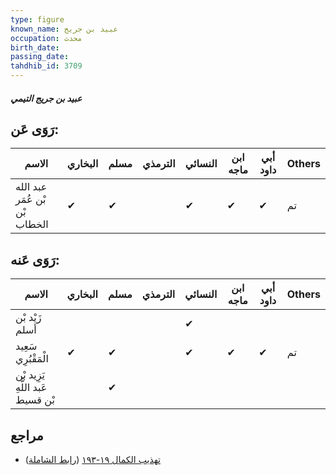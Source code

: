 ```yaml
---
type: figure
known_name: عبيد بن جريج
occupation: محدث
birth_date:
passing_date:
tahdhib_id: 3709
---
```

##### عبيد بن جريج التيمي

## رَوَى عَن:
| الاسم                         | البخاري | مسلم | الترمذي | النسائي | ابن ماجه | أبي داود | Others |
| ----------------------------- | ------- | ---- | ------- | ------- | -------- | -------- | ------ |
| عبد الله بْن عُمَر بْن الخطاب | ✔       | ✔    |         | ✔       | ✔        | ✔        | تم     |
## رَوَى عَنه:
| الاسم                            | البخاري | مسلم | الترمذي | النسائي | ابن ماجه | أبي داود | Others |
| -------------------------------- | ------- | ---- | ------- | ------- | -------- | -------- | ------ |
| زَيْد بْن أسلم                   |         |      |         | ✔       |          |          |        |
| سَعِيد الْمَقْبُرِي              | ✔       | ✔    |         | ✔       | ✔        | ✔        | تم     |
| يَزِيد بْن عَبد اللَّهِ بْن قسيط |         | ✔    |         |         |          |          |        |
## مراجع
- [تهذيب الكمال ١٩-١٩٣](obsidian://open?vault=Tahdhib-al-Kamal&file=Figures/٣٧٠٩-عبيد%20بن%20جريج%20التيمي) ([رابط الشاملة](https://shamela.ws/book/3722/9767))